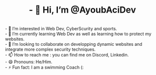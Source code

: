  <center><h1>- 👋 Hi, I’m @AyoubAciDev</h1></center></br>
- 👀 I’m interested in Web Dev, CyberScurity and sports.</br>
- 🌱 I’m currently learning Web Dev as well as learning how to protect my websites.</br>
- 💞️ I’m looking to collaborate on developping dynamic websites and integrate more complex security techniques.</br>
- 📫 How to reach me : you can find me on Discord, Linkedin.</br>
- 😄 Pronouns: He/Him.</br>
- ⚡ Fun fact: I am a swimming Coach (:</br>

<!---
AyoubAciDev/AyoubAciDev is a ✨ special ✨ repository because its `README.md` (this file) appears on your GitHub profile.
You can click the Preview link to take a look at your changes.
--->
